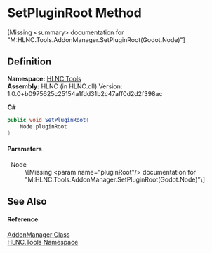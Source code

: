 # SetPluginRoot Method


\[Missing &lt;summary&gt; documentation for "M:HLNC.Tools.AddonManager.SetPluginRoot(Godot.Node)"\]



## Definition
**Namespace:** <a href="N_HLNC_Tools">HLNC.Tools</a>  
**Assembly:** HLNC (in HLNC.dll) Version: 1.0.0+b0975625c25154a1fdd31b2c47aff0d2d2f398ac

**C#**
``` C#
public void SetPluginRoot(
	Node pluginRoot
)
```



#### Parameters
<dl><dt>  Node</dt><dd>\[Missing &lt;param name="pluginRoot"/&gt; documentation for "M:HLNC.Tools.AddonManager.SetPluginRoot(Godot.Node)"\]</dd></dl>

## See Also


#### Reference
<a href="T_HLNC_Tools_AddonManager">AddonManager Class</a>  
<a href="N_HLNC_Tools">HLNC.Tools Namespace</a>  
